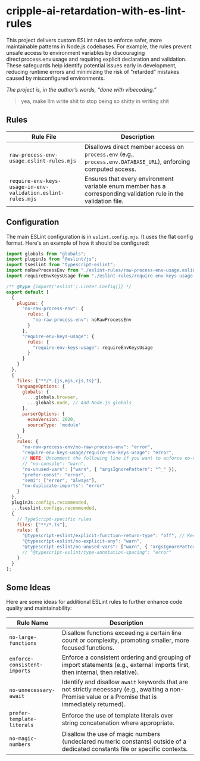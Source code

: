 # cripple-ai-retardation-with-es-lint-rules

This project delivers custom ESLint rules to enforce safer, more maintainable patterns in Node.js codebases. For example, the rules prevent unsafe access to environment variables by discouraging direct process.env usage and requiring explicit declaration and validation. These safeguards help identify potential issues early in development, reducing runtime errors and minimizing the risk of “retarded” mistakes caused by misconfigured environments. 

_The project is, in the author’s words, “done with vibecoding.”_

> yea, make llm write shit to stop being so shitty in writing shit

## Rules

| Rule File                                                       | Description                                                                                                |
| --------------------------------------------------------------- | ---------------------------------------------------------------------------------------------------------- |
| `raw-process-env-usage.eslint-rules.mjs`                        | Disallows direct member access on `process.env` (e.g., `process.env.DATABASE_URL`), enforcing computed access. |
| `require-env-keys-usage-in-env-validation.eslint-rules.mjs` | Ensures that every environment variable enum member has a corresponding validation rule in the validation file.      |

## Configuration

The main ESLint configuration is in `eslint.config.mjs`. It uses the flat config format. Here's an example of how it should be configured:

```javascript
import globals from "globals";
import pluginJs from "@eslint/js";
import tseslint from "typescript-eslint";
import noRawProcessEnv from "./eslint-rules/raw-process-env-usage.eslint-rules.mjs";
import requireEnvKeysUsage from "./eslint-rules/require-env-keys-usage-in-env-validation.eslint-rules.mjs";

/** @type {import('eslint').Linter.Config[]} */
export default [
  {
    plugins: {
      "no-raw-process-env": {
        rules: {
          "no-raw-process-env": noRawProcessEnv
        }
      },
      "require-env-keys-usage": {
        rules: {
          "require-env-keys-usage": requireEnvKeysUsage
        }
      }
    }
  },
  {
    files: ["**/*.{js,mjs,cjs,ts}"],
    languageOptions: {
      globals: {
        ...globals.browser,
        ...globals.node, // Add Node.js globals
      },
      parserOptions: {
        ecmaVersion: 2020,
        sourceType: 'module'
      }
    },
    rules: {
      "no-raw-process-env/no-raw-process-env": "error",
      "require-env-keys-usage/require-env-keys-usage": "error",
      // NOTE: Uncomment the following line if you want to enforce no-console
      // "no-console": "warn",
      "no-unused-vars": ["warn", { "argsIgnorePattern": "^_" }],
      "prefer-const": "error",
      "semi": ["error", "always"],
      "no-duplicate-imports": "error"
    }
  },
  pluginJs.configs.recommended,
  ...tseslint.configs.recommended,
  {
    // TypeScript-specific rules
    files: ["**/*.ts"],
    rules: {
      "@typescript-eslint/explicit-function-return-type": "off", // Keep it off as per existing config
      "@typescript-eslint/no-explicit-any": "warn",
      "@typescript-eslint/no-unused-vars": ["warn", { "argsIgnorePattern": "^_" }],
      // "@typescript-eslint/type-annotation-spacing": "error"
    }
  }
];
```

## Some Ideas

Here are some ideas for additional ESLint rules to further enhance code quality and maintainability:

| Rule Name                       | Description                                                                                                                                                              |
| ------------------------------- | ------------------------------------------------------------------------------------------------------------------------------------------------------------------------ |
| `no-large-functions`            | Disallow functions exceeding a certain line count or complexity, promoting smaller, more focused functions.                                                              |
| `enforce-consistent-imports`    | Enforce a consistent ordering and grouping of import statements (e.g., external imports first, then internal, then relative).                                            |
| `no-unnecessary-await`          | Identify and disallow `await` keywords that are not strictly necessary (e.g., awaiting a non-Promise value or a Promise that is immediately returned).                      |
| `prefer-template-literals`      | Enforce the use of template literals over string concatenation where appropriate.                                                                                        |
| `no-magic-numbers`              | Disallow the use of magic numbers (undeclared numeric constants) outside of a dedicated constants file or specific contexts.                                            |
